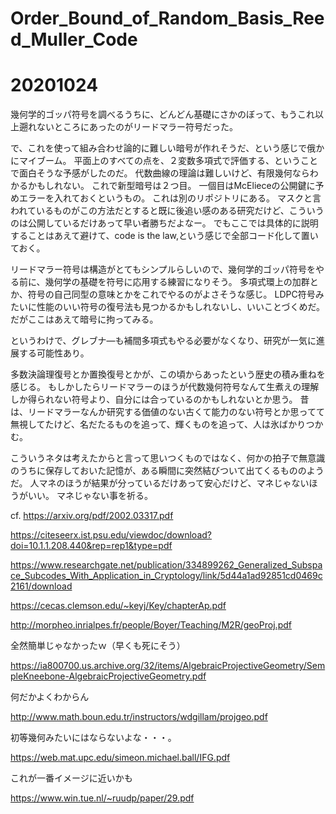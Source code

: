 # Order_Bound_of_Random_Basis_Reed_Muller_Code

# 20201024

幾何学的ゴッパ符号を調べるうちに、どんどん基礎にさかのぼって、もうこれ以上遡れないところにあったのがリードマラー符号だった。

で、これを使って組み合わせ論的に難しい暗号が作れそうだ、という感じで俄かにマイブーム。
平面上のすべての点を、２変数多項式で評価する、ということで面白そうな予感がしたのだ。
代数曲線の理論は難しいけど、有限幾何ならわかるかもしれない。
これで新型暗号は２つ目。
一個目はMcElieceの公開鍵に予めエラーを入れておくというもの。
これは別のリポジトリにある。
マスクと言われているものがこの方法だとすると既に後追い感のある研究だけど、こういうのは公開しているだけあって早い者勝ちだよなー。
でもここでは具体的に説明することはあえて避けて、code is the law,という感じで全部コード化して置いておく。

リードマラー符号は構造がとてもシンプルらしいので、幾何学的ゴッパ符号をやる前に、幾何学の基礎を符号に応用する練習になりそう。
多項式環上の加群とか、符号の自己同型の意味とかをこれでやるのがよさそうな感じ。
LDPC符号みたいに性能のいい符号の復号法も見つかるかもしれないし、いいことづくめだ。
だがここはあえて暗号に拘ってみる。

というわけで、グレブナ―も補間多項式もやる必要がなくなり、研究が一気に進展する可能性あり。

多数決論理復号とか置換復号とかが、この頃からあったという歴史の積み重ねを感じる。
もしかしたらリードマラーのほうが代数幾何符号なんて生煮えの理解しか得られない符号より、自分には合っているのかもしれないとか思う。
昔は、リードマラーなんか研究する価値のない古くて能力のない符号とか思ってて無視してたけど、名だたるものを追って、輝くものを追って、人は氷ばかりつかむ。

こういうネタは考えたからと言って思いつくものではなく、何かの拍子で無意識のうちに保存しておいた記憶が、ある瞬間に突然結びついて出てくるもののようだ。
人マネのほうが結果が分っているだけあって安心だけど、マネじゃないほうがいい。
マネじゃない事を祈る。

cf.
https://arxiv.org/pdf/2002.03317.pdf

https://citeseerx.ist.psu.edu/viewdoc/download?doi=10.1.1.208.440&rep=rep1&type=pdf

https://www.researchgate.net/publication/334899262_Generalized_Subspace_Subcodes_With_Application_in_Cryptology/link/5d44a1ad92851cd0469c2161/download

https://cecas.clemson.edu/~keyj/Key/chapterAp.pdf

http://morpheo.inrialpes.fr/people/Boyer/Teaching/M2R/geoProj.pdf

全然簡単じゃなかったｗ（早くも死にそう）

https://ia800700.us.archive.org/32/items/AlgebraicProjectiveGeometry/SempleKneebone-AlgebraicProjectiveGeometry.pdf

何だかよくわからん

http://www.math.boun.edu.tr/instructors/wdgillam/projgeo.pdf

初等幾何みたいにはならないよな・・・。

https://web.mat.upc.edu/simeon.michael.ball/IFG.pdf

これが一番イメージに近いかも

https://www.win.tue.nl/~ruudp/paper/29.pdf
